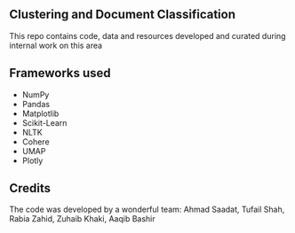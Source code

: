 ## Clustering and Document Classification
This repo contains code, data and resources developed and curated during internal work on this area

## Frameworks used
- NumPy
- Pandas
- Matplotlib
- Scikit-Learn
- NLTK
- Cohere
- UMAP
- Plotly

## Credits
The code was developed by a wonderful team: Ahmad Saadat, Tufail Shah, Rabia Zahid, Zuhaib Khaki, Aaqib Bashir
